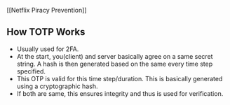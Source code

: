 [[Netflix Piracy Prevention]]


## How TOTP Works

- Usually used for 2FA.
- At the start, you(client) and server basically agree on a same secret string. A hash is then generated based on the same every time step specified.
- This OTP is valid for this time step/duration. This is basically generated using a cryptographic hash.
- If both are same, this ensures integrity and thus is used for verification.